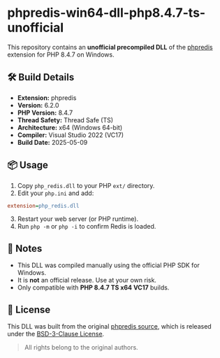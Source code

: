 # phpredis-win64-dll-php8.4.7-ts-unofficial

This repository contains an **unofficial precompiled DLL** of the [phpredis](https://github.com/phpredis/phpredis) extension for PHP 8.4.7 on Windows.

## 🛠 Build Details

* **Extension:** phpredis
* **Version:** 6.2.0
* **PHP Version:** 8.4.7
* **Thread Safety:** Thread Safe (TS)
* **Architecture:** x64 (Windows 64-bit)
* **Compiler:** Visual Studio 2022 (VC17)
* **Build Date:** 2025-05-09

## 📦 Usage

1. Copy `php_redis.dll` to your PHP `ext/` directory.
2. Edit your `php.ini` and add:

```ini
extension=php_redis.dll
```

3. Restart your web server (or PHP runtime).
4. Run `php -m` or `php -i` to confirm Redis is loaded.

## 📌 Notes

* This DLL was compiled manually using the official PHP SDK for Windows.
* It is **not** an official release. Use at your own risk.
* Only compatible with **PHP 8.4.7 TS x64 VC17** builds.

## 📄 License

This DLL was built from the original [phpredis source](https://github.com/phpredis/phpredis), which is released under the [BSD-3-Clause License](https://opensource.org/licenses/BSD-3-Clause).

> All rights belong to the original authors.
